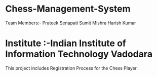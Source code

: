 # Chess-Management-System
Team Members:-
Prateek Senapati
Sumit Mishra
Harish Kumar
# Institute :-Indian Institute of Information Technology Vadodara
This project includes Registration Process for the Chess Player.

